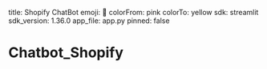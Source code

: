 title: Shopify ChatBot
emoji: 🚀
colorFrom: pink
colorTo: yellow
sdk: streamlit
sdk_version: 1.36.0
app_file: app.py
pinned: false


# Chatbot_Shopify
